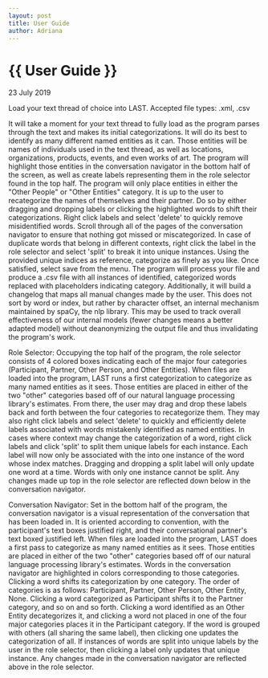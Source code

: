 ```yaml
---
layout: post
title: User Guide
author: Adriana
---
```


{{ User Guide }}
================

<p class="meta">23 July 2019</p>

Load your text thread of choice into LAST. Accepted file types: .xml, .csv

It will take a moment for your text thread to fully load as the program parses
through the text and makes its initial categorizations. It will do its best to
identify as many different named entities as it can. Those entities will be
names of individuals used in the text thread, as well as locations,
organizations, products, events, and even works of art. The program will
highlight those entities in the conversation navigator in the bottom half of the
screen, as well as create labels representing them in the role selector found in
the top half. The program will only place entities in either the "Other People"
or "Other Entities" category. It is up to the user to recategorize the names of
themselves and their partner. Do so by either dragging and dropping labels or
clicking the highlighted words to shift their categorizations. Right click
labels and select 'delete' to quickly remove misidentified words. Scroll through
all of the pages of the conversation navigator to ensure that nothing got missed
or miscategorized. In case of duplicate words that belong in different contexts,
right click the label in the role selector and select 'split' to break it into
unique instances. Using the provided unique indices as reference, categorize as
finely as you like. Once satisfied, select save from the menu. The program will
process your file and produce a .csv file with all instances of identified,
categorized words replaced with placeholders indicating category. Additionally,
it will build a changelog that maps all manual changes made by the user. This
does not sort by word or index, but rather by character offset, an internal
mechanism maintained by spaCy, the nlp library. This may be used to track
overall effectiveness of our internal models (fewer changes means a better
adapted model) without deanonymizing the output file and thus invalidating the
program's work.

Role Selector:
Occupying the top half of the program, the role selector consists of 4 colored
boxes indicating each of the major four categories (Participant, Partner, Other
Person, and Other Entities). When files are loaded into
the program, LAST runs a first categorization to categorize as many named
entities as it sees. Those entities are placed in either of the two "other"
categories based off of our natural language processing library's estimates.
From there, the user may drag and drop these labels back and forth between the
four categories to recategorize them. They may also right click labels and
select 'delete' to quickly and efficiently delete labels associated with words
mistakenly identified as named entities. In cases where context may change
the categorization of a word, right click labels and click 'split' to split them
unique labels for each instance. Each label will now only be associated with the
into one instance of the word whose index matches. Dragging and dropping a split
label will only update one word at a time. Words with only one instance cannot
be split. Any changes made up top in the role selector are reflected down below
in the conversation navigator.

Conversation Navigator:
Set in the bottom half of the program, the conversation navigator is a visual
representation of the conversation that has been loaded in. It is oriented
according to convention, with the participant's text boxes justified right, and
their conversational partner's text boxed justified left. When files are loaded
into the program, LAST does a first pass to categorize as many named
entities as it sees. Those entities are placed in either of the two "other"
categories based off of our natural language processing library's estimates.
Words in the conversation navigator are highlighted in colors corresponding to
those categories. Clicking a word shifts its categorization by one category. The
order of categories is as follows: Participant, Partner, Other Person, Other
Entity, None. Clicking a word categorized as Participant shifts it to the
Partner category, and so on and so forth. Clicking a word identified as an Other
Entity decategorizes it, and clicking a word not placed in one of the four major
categories places it in the Participant category. If the word is grouped with
others (all sharing the same label), then clicking one updates the categorization
of all. If instances of words are split into unique labels by the user in the
role selector, then clicking a label only updates that unique instance. Any
changes made in the conversation navigator are reflected above in the role
selector.
